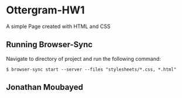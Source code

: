 # Ottergram-HW1
A simple Page created with HTML and CSS

## Running Browser-Sync
Navigate to directory of project and run the following command:
```
$ browser-sync start --server --files "stylesheets/*.css, *.html"
```

## Jonathan Moubayed 
